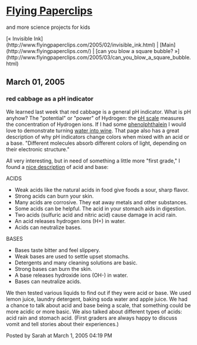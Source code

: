 <div id="container">

<div id="banner">

# [Flying Paperclips](http://www.flyingpaperclips.com/)

<span class="description">and more science projects for kids</span></div>

<div class="content">

<div id="menu">[« Invisible Ink](http://www.flyingpaperclips.com/2005/02/invisible_ink.html) | [Main](http://www.flyingpaperclips.com/) | [can you blow a square bubble? »](http://www.flyingpaperclips.com/2005/03/can_you_blow_a_square_bubble.html)</div>

</div>

<div class="content">

## March 01, 2005

<div class="blogbody">

### red cabbage as a pH indicator

We learned last week that red cabbage is a general pH indicator. What is pH anyhow? The "potential" or "power" of Hydrogen: the [pH scale](http://richardbowles.tripod.com/chemistry/acids/acids.htm) measures the concentration of Hydrogen ions. If I had some [phenolphthalein](http://www.cogsci.princeton.edu/cgi-bin/webwn?stage=1&word=phenolphthalein) I would love to demonstrate turning [water into wine](http://antoine.frostburg.edu/chem/senese/101/features/water2wine.shtml). That page also has a great description of why pH indicators change colors when mixed with an acid or a base. "Different molecules absorb different colors of light, depending on their electronic structure."

All very interesting, but in need of something a little more "first grade," I found a [nice description](http://www.vanderbilt.edu/vsvs/lesson_plans/acidbase.doc) of acid and base:

ACIDS  
- Weak acids like the natural acids in food give foods a sour, sharp flavor.  
- Strong acids can burn your skin.  
- Many acids are corrosive. They eat away metals and other substances.  
- Some acids can be helpful. The acid in your stomach aids in digestion.  
- Two acids (sulfuric acid and nitric acid) cause damage in acid rain.  
- An acid releases hydrogen ions (H+) in water.  
- Acids can neutralize bases.  

BASES  
- Bases taste bitter and feel slippery.  
- Weak bases are used to settle upset stomachs.  
- Detergents and many cleaning solutions are basic.  
- Strong bases can burn the skin.  
- A base releases hydroxide ions (OH-) in water.  
- Bases can neutralize acids.

We then tested various liquids to find out if they were acid or base. We used lemon juice, laundry detergent, baking soda water and apple juice. We had a chance to talk about acid and base being a scale, that something could be more acidic or more basic. We also talked about different types of acids: acid rain and stomach acid. (First graders are always happy to discuss vomit and tell stories about their experiences.)

<a name="more"></a><span class="posted">Posted by Sarah at March 1, 2005 04:19 PM</span> </div>

</div>

</div>